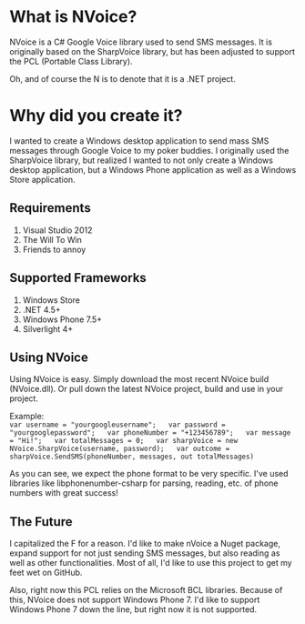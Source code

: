 What is NVoice?
==============================
NVoice is a C# Google Voice library used to send SMS messages. It is originally based on the SharpVoice library, but has been adjusted to support the PCL (Portable Class Library).

Oh, and of course the N is to denote that it is a .NET project.

Why did you create it?
==============================
I wanted to create a Windows desktop application to send mass SMS messages through Google Voice to my poker buddies. I originally used the SharpVoice library, but realized I wanted to 
not only create a Windows desktop application, but a Windows Phone application as well as a Windows Store application.

Requirements
------------------------------

1. Visual Studio 2012
2. The Will To Win
3. Friends to annoy

Supported Frameworks
------------------------------

1. Windows Store
2. .NET 4.5+
3. Windows Phone 7.5+
4. Silverlight 4+

Using NVoice
------------------------------
Using NVoice is easy. Simply download the most recent NVoice build (NVoice.dll). Or pull down the latest NVoice project, build and use in your project.

Example:  
`var username = "yourgoogleusername";  
var password = "yourgooglepassword";  
var phoneNumber = "+123456789";  
var message = "Hi!";  
var totalMessages = 0;  
var sharpVoice = new NVoice.SharpVoice(username, password);  
var outcome = sharpVoice.SendSMS(phoneNumber, messages, out totalMessages)`  

As you can see, we expect the phone format to be very specific. I've used libraries like libphonenumber-csharp for parsing, reading, etc. of phone numbers with <borat>great success!</borat>

The Future
------------------------------
I capitalized the F for a reason. I'd like to make nVoice a Nuget package, expand support for not just sending SMS messages, but also reading as well as other functionalities. Most of all, I'd like to use this
project to get my feet wet on GitHub.

Also, right now this PCL relies on the Microsoft BCL libraries. Because of this, NVoice does not support Windows Phone 7. I'd like to support Windows Phone 7 down the line, but right now it is not supported.